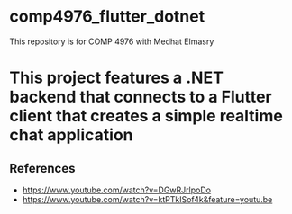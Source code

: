 # comp4976_flutter_dotnet
 This repository is for COMP 4976 with Medhat Elmasry
 
# This project features a .NET backend that connects to a Flutter client that creates a simple realtime chat application


## References
- https://www.youtube.com/watch?v=DGwRJrlpoDo
- https://www.youtube.com/watch?v=ktPTkISof4k&feature=youtu.be
